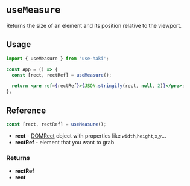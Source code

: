 # `useMeasure`

Returns the size of an element and its position relative to the viewport.

## Usage

```jsx
import { useMeasure } from 'use-haki';

const App = () => {
  const [rect, rectRef] = useMeasure();

  return <pre ref={rectRef}>{JSON.stringify(rect, null, 2)}</pre>;
};
```

## Reference

```ts
const [rect, rectRef] = useMeasure();
```

- **rect** - [DOMRect](https://developer.mozilla.org/en-US/docs/Web/API/DOMRect) object with properties like `width`,`height`,`x`,`y`...
- **rectRef** - element that you want to grab

### Returns

- **rectRef**
- **rect**
